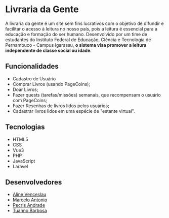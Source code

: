 # Livraria da Gente

A livraria da gente é um site sem fins lucrativos com o objetivo de difundir e facilitar o acesso à leitura no nosso país, pois a leitura é essencial para a educação e formação do ser humano. Desenvolvido por um time de estudantes do Instituto Federal de Educação, Ciência e Tecnologia de Pernambuco - Campus Igarassu, **o sistema visa promover a leitura independente de classe social ou idade**.

## Funcionalidades

* Cadastro de Usuário
* Comprar Livros (usando PageCoins);
* Doar Livros;
* Fazer quests (tarefas/missões) semanais, que recompensam o usuário com PageCoins;
* Fazer Resenhas de livros lidos pelos usuários; 
* Cadastrar livros lidos em uma espécie de "estante virtual".

## Tecnologias 

* HTML5
* CSS 
* Vue3
* PHP
* JavaScript
* Laravel

## Desenvolvedores

 * [Aline Venceslau](https://github.com/alinevenceslau)
 * [Marcelo Antonio](https://github.com/marcelomnzs)
 * [Pecris Andrade](https://github.com/pecrisandrade)
 * [Tuanno Barbosa](https://github.com/Tuanno) 

